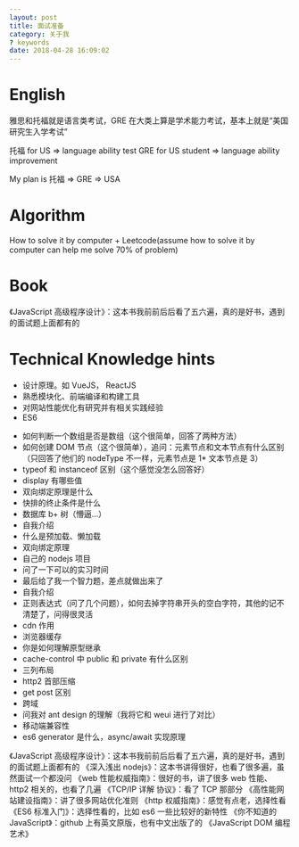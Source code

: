 ```yaml
---
layout: post
title: 面试准备
category: 关于我
? keywords
date: 2018-04-28 16:09:02
---
```


# English

雅思和托福就是语言类考试，GRE 在大类上算是学术能力考试，基本上就是“美国研究生入学考试”

托福 for US => language ability test
GRE for US student => language ability improvement

My plan is 托福 => GRE => USA

# Algorithm

How to solve it by computer + Leetcode(assume how to solve it by computer can help me solve 70% of problem)

# Book

《JavaScript 高级程序设计》：这本书我前前后后看了五六遍，真的是好书，遇到的面试题上面都有的

# Technical Knowledge hints

- 设计原理。如 VueJS， ReactJS
- 熟悉模块化、前端编译和构建工具
- 对网站性能优化有研究并有相关实践经验
- ES6

* 如何判断一个数组是否是数组（这个很简单，回答了两种方法）
* 如何创建 DOM 节点（这个很简单），追问：元素节点和文本节点有什么区别（只回答了他们的 nodeType 不一样，元素节点是 1\* 文本节点是 3）
* typeof 和 instanceof 区别（这个感觉没怎么回答好）
* display 有哪些值
* 双向绑定原理是什么
* 快排的终止条件是什么
* 数据库 b+ 树（懵逼…）
* 自我介绍
* 什么是预加载、懒加载
* 双向绑定原理
* 自己的 nodejs 项目
* 问了一下可以的实习时间
* 最后给了我一个智力题，差点就做出来了
* 自我介绍
* 正则表达式（问了几个问题），如何去掉字符串开头的空白字符，其他的记不清楚了，问得很灵活
* cdn 作用
* 浏览器缓存
* 你是如何理解原型继承
* cache-control 中 public 和 private 有什么区别
* 三列布局
* http2 首部压缩
* get post 区别
* 跨域
* 问我对 ant design 的理解（我将它和 weui 进行了对比）
* 移动端兼容性
* es6 generator 是什么，async/await 实现原理

《JavaScript 高级程序设计》：这本书我前前后后看了五六遍，真的是好书，遇到的面试题上面都有的
《深入浅出 nodejs》：这本书讲得很好，也看了很多遍，虽然面试一个都没问
《web 性能权威指南》：很好的书，讲了很多 web 性能、http2 相关的，也看了几遍
《TCP/IP 详解 协议》：看了 TCP 那部分
《高性能网站建设指南》：讲了很多网站优化准则
《http 权威指南》：感觉有点老，选择性看
《ES6 标准入门》：选择性看的，比如 es6 一些比较好的新特性
《你不知道的 JavaScript》：github 上有英文原版，也有中文出版了的
《JavaScript DOM 编程艺术》

